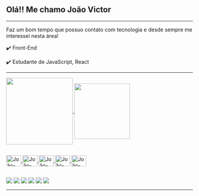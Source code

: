 ## Olá!! Me chamo João Victor
<hr>
<p>Faz um bom tempo que possuo contato com tecnologia e desde sempre me interessei nesta área!</p>
     
✔️ Front-End

✔️ Estudante de JavaScript, React

<hr>

<div >
     <a href="https://github.com/JoaoVictorCB">
          <img height="180em" align = "center" style="max-width: 100%" src="https://github-readme-stats.vercel.app/api?username=JoaoVictorCB&hide=prs,issues,contribs&show_icons=true&theme=react&include_all_commits=true" />
          <img height="150em" align = "center" style="max-width: 100%" src="https://github-readme-stats.vercel.app/api/top-langs/?username=JoaoVictorCB&layout=compact&langs_count=16&theme=react"/>
</div>
     
##
<div>
     <img align="center" alt="João-Js" height="30" width="40" src="https://cdn.jsdelivr.net/gh/devicons/devicon/icons/javascript/javascript-original.svg" />
     <img align="center" alt="João-Js" height="30" width="40" src="https://cdn.jsdelivr.net/gh/devicons/devicon/icons/react/react-original.svg" />
     <img align="center" alt="João-Js" height="30" width="40" src="https://cdn.jsdelivr.net/gh/devicons/devicon/icons/postgresql/postgresql-original.svg" />
     <img align="center" alt="João-Js" height="30" width="40" src="https://cdn.jsdelivr.net/gh/devicons/devicon/icons/html5/html5-original.svg" />
     <img align="center" alt="João-Js" height="30" width="40" src="https://cdn.jsdelivr.net/gh/devicons/devicon/icons/css3/css3-original.svg" />
</div>
     
 ##
     
<div>
      <a href="https://github.com/JoaoVictorCB" target="_blank"><img src="https://img.shields.io/badge/GitHub-100000?style=for-the-badge&logo=github&logoColor=white" target="_blank"></a>
     <a href="https://discord.com/invite/G4de2Sw" target="_blank"><img src="https://img.shields.io/badge/Discord-7289DA?style=for-the-badge&logo=discord&logoColor=white" target="_blank"></a>
     <a href="https://twitter.com/JoaooVictorCB" target="_blank"><img src="https://img.shields.io/badge/Twitter-1DA1F2?style=for-the-badge&logo=twitter&logoColor=white" target="_blank"></a>
     <a href="https://www.twitch.tv/jaioones" target="_blank"><img src="https://img.shields.io/badge/Twitch-9146FF?style=for-the-badge&logo=twitch&logoColor=white" target="_blank"></a>
     <a href="https://open.spotify.com/user/joao.ervilhocb" target="_blank"><img src="https://img.shields.io/badge/Spotify-1ED760?&style=for-the-badge&logo=spotify&logoColor=white" target="_blank"></a>
     <a href="https://mail.google.com/mail/u/0/?tab=rm&ogbl#inbox?compose=GTvVlcRwRdzDwxvGzLGBdCrDMHZzVThDfRlQXppksPLVFBvxtJkTWNRkBvxRFhzDVWPjpRhVhfKMW" target="_blank"><img src="https://img.shields.io/badge/Gmail-D14836?style=for-the-badge&logo=gmail&logoColor=white" target="_blank"></a>
</div>
     
<hr>
